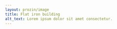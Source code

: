 ```yaml
---
layout: prozin/image
title: Flat iron building
alt_text: Lorem ipsum dolor sit amet consectetur.
---
```

